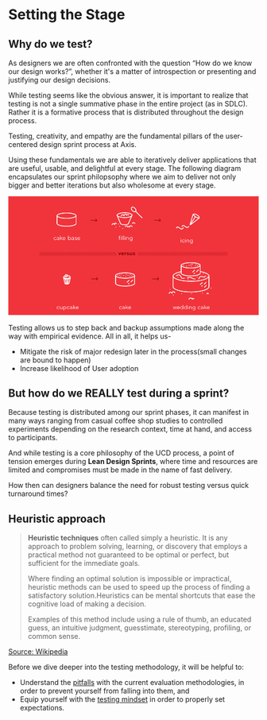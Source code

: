# Setting the Stage

## Why do we test?

As designers we are often confronted with the question “How do we know our design works?”, whether it's a matter of introspection or presenting and justifying our design decisions.

While testing seems like the obvious answer, it is important to realize that testing is not a single summative phase in the entire project (as in SDLC). Rather it is a formative process that is distributed throughout the design process.

Testing, creativity, and empathy are the fundamental pillars of the user-centered design sprint process at Axis. 

Using these fundamentals we are able to iteratively deliver applications that are useful, usable, and delightful at every stage. The following diagram encapsulates our sprint philopsophy where we aim to deliver not only bigger and better iterations but also wholesome at every stage.

![Cupcake Analogy](../Assets/images/cupcake-mvp.png)

Testing allows us to step back and backup assumptions made along the way with empirical evidence. 
All in all, it helps us-

- Mitigate the risk of major redesign later in the process(small changes are bound to happen)
- Increase likelihood of User adoption

## But how do we REALLY test during a sprint?

Because testing is distributed among our sprint phases, it can manifest in many ways ranging from casual coffee shop studies to controlled experiments depending on the research context, time at hand, and access to participants.

And while testing is a core philosophy of the UCD process, a point of tension emerges during **Lean Design Sprints**, where time and resources are limited and compromises must be made in the name of fast delivery.

How then can designers balance the need for robust testing versus quick turnaround times?

## Heuristic approach

> **Heuristic techniques** often called simply a heuristic. It is any approach to problem solving, learning, or discovery that employs a practical method not guaranteed to be optimal or perfect, but sufficient for the immediate goals. 
>
> Where finding an optimal solution is impossible or impractical, heuristic methods can be used to speed up the process of finding a satisfactory solution.Heuristics can be mental shortcuts that ease the cognitive load of making a decision. 
>
> Examples of this method include using a rule of thumb, an educated guess, an intuitive judgment, guesstimate, stereotyping, profiling, or common sense.

[Source: Wikipedia](https://en.wikipedia.org/wiki/Heuristic)

Before we dive deeper into the testing methodology, it will be helpful to:
- Understand the [pitfalls](Pitfalls.md) with the current evaluation methodologies, in order to prevent yourself from falling into them, and
- Equip yourself with the [testing mindset](TestingMindset.md) in order to properly set expectations.


